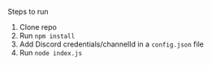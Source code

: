 Steps to run

1. Clone repo
2. Run `npm install`
3. Add Discord credentials/channelId in a `config.json` file
3. Run `node index.js`